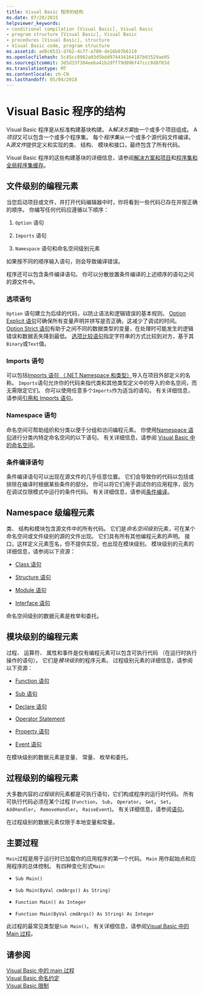 ```yaml
---
title: Visual Basic 程序的结构
ms.date: 07/20/2015
helpviewer_keywords:
- conditional compilation [Visual Basic], Visual Basic
- program structure [Visual Basic], Visual Basic
- procedures [Visual Basic], structure
- Visual Basic code, program structure
ms.assetid: ad0c6531-d762-4c77-a700-de16b07b6119
ms.openlocfilehash: 5c45cc8982a03d5bdd974434164187b03529ae05
ms.sourcegitcommit: 3d5d33f384eeba41b2dff79d096f47ccc8d8f03d
ms.translationtype: MT
ms.contentlocale: zh-CN
ms.lasthandoff: 05/04/2018
---
```

# <a name="structure-of-a-visual-basic-program"></a>Visual Basic 程序的结构
Visual Basic 程序是从标准构建基块构建。 A*解决方案*由一个或多个项目组成。 A*项目*又可以包含一个或多个程序集。 每个*程序集*从一个或多个源代码文件编译。 A*源文件*提供定义和实现的类、 结构、 模块和接口，最终包含了所有代码。  
  
 Visual Basic 程序的这些构建基块的详细信息，请参阅[解决方案和项目](/visualstudio/ide/solutions-and-projects-in-visual-studio)和[程序集和全局程序集缓存](../../../visual-basic/programming-guide/concepts/assemblies-gac/index.md)。  
  
## <a name="file-level-programming-elements"></a>文件级别的编程元素  
 当您启动项目或文件，并打开代码编辑器中时，你将看到一些代码已存在并按正确的顺序。 你编写任何代码应遵循以下顺序：  
  
1.  `Option` 语句  
  
2.  `Imports` 语句  
  
3.  `Namespace` 语句和命名空间级别元素  
  
 如果按不同的顺序输入语句，则会导致编译错误。  
  
 程序还可以包含条件编译语句。 你可以分散放置条件编译的上述顺序的语句之间的源文件中。  
  
### <a name="option-statements"></a>选项语句  
 `Option` 语句建立为后续的代码，以防止语法和逻辑错误的基本规则。 [Option Explicit 语句](../../../visual-basic/language-reference/statements/option-explicit-statement.md)可确保所有变量声明并拼写是否正确，这减少了调试的时间。 [Option Strict 语句](../../../visual-basic/language-reference/statements/option-strict-statement.md)有助于之间不同的数据类型的变量，在处理时可能发生的逻辑错误和数据丢失降到最低。 [选项比较语句](../../../visual-basic/language-reference/statements/option-compare-statement.md)指定字符串的方式比较到对方，基于其`Binary`或`Text`值。  
  
### <a name="imports-statements"></a>Imports 语句  
 可以包括[Imports 语句 （.NET Namespace 和类型）](../../../visual-basic/language-reference/statements/imports-statement-net-namespace-and-type.md)导入在项目外部定义的名称。 `Imports`语句允许你的代码来指代类和其他类型定义中的导入的命名空间，而无需限定它们。 你可以使用任意多个`Imports`作为适当的语句。 有关详细信息，请参阅[引用和 Imports 语句](../../../visual-basic/programming-guide/program-structure/references-and-the-imports-statement.md)。  
  
### <a name="namespace-statements"></a>Namespace 语句  
 命名空间可帮助组织和分类以便于分组和访问编程元素。 你使用[Namespace 语句](../../../visual-basic/language-reference/statements/namespace-statement.md)进行分类内特定命名空间的以下语句。 有关详细信息，请参阅 [Visual Basic 中的命名空间](../../../visual-basic/programming-guide/program-structure/namespaces.md)。  
  
### <a name="conditional-compilation-statements"></a>条件编译语句  
 条件编译语句可以出现在源文件的几乎任意位置。 它们会导致你的代码以包括或排除在编译时根据某些条件的部分。 你可以将它们用于调试你的应用程序，因为在调试仅限模式中运行的条件代码。 有关详细信息，请参阅[条件编译](../../../visual-basic/programming-guide/program-structure/conditional-compilation.md)。  
  
## <a name="namespace-level-programming-elements"></a>Namespace 级编程元素  
 类、 结构和模块包含源文件中的所有代码。 它们是*命名空间级别*元素，可在某个命名空间或文件级别的源的文件出现。 它们具有所有其他编程元素的声明。 接口，这样定义元素签名，但不提供实现，也出现在模块级别。 模块级别的元素的详细信息，请参阅以下资源：  
  
-   [Class 语句](../../../visual-basic/language-reference/statements/class-statement.md)  
  
-   [Structure 语句](../../../visual-basic/language-reference/statements/structure-statement.md)  
  
-   [Module 语句](../../../visual-basic/language-reference/statements/module-statement.md)  
  
-   [Interface 语句](../../../visual-basic/language-reference/statements/interface-statement.md)  
  
 命名空间级别的数据元素是枚举和委托。  
  
## <a name="module-level-programming-elements"></a>模块级别的编程元素  
 过程、 运算符、 属性和事件是仅有编程元素可以包含可执行代码 （在运行时执行操作的语句）。 它们是*模块级别*的程序元素。 过程级别元素的详细信息，请参阅以下资源：  
  
-   [Function 语句](../../../visual-basic/language-reference/statements/function-statement.md)  
  
-   [Sub 语句](../../../visual-basic/language-reference/statements/sub-statement.md)  
  
-   [Declare 语句](../../../visual-basic/language-reference/statements/declare-statement.md)  
  
-   [Operator Statement](../../../visual-basic/language-reference/statements/operator-statement.md)  
  
-   [Property 语句](../../../visual-basic/language-reference/statements/property-statement.md)  
  
-   [Event 语句](../../../visual-basic/language-reference/statements/event-statement.md)  
  
 在模块级别的数据元素是变量、 常量、 枚举和委托。  
  
## <a name="procedure-level-programming-elements"></a>过程级别的编程元素  
 大多数内容的*过程级别*元素都是可执行语句，它们构成程序的运行时代码。 所有可执行代码必须在某个过程 (`Function`， `Sub`， `Operator`， `Get`， `Set`， `AddHandler`， `RemoveHandler`， `RaiseEvent`)。 有关详细信息，请参阅[语句](../../../visual-basic/programming-guide/language-features/statements.md)。  
  
 在过程级别的数据元素仅限于本地变量和常量。  
  
## <a name="the-main-procedure"></a>主要过程  
 `Main`过程是用于运行时已加载你的应用程序的第一个代码。 `Main` 用作起始点和应用程序的总体控制。 有四种变化形式`Main`:  
  
-   `Sub Main()`  
  
-   `Sub Main(ByVal cmdArgs() As String)`  
  
-   `Function Main() As Integer`  
  
-   `Function Main(ByVal cmdArgs() As String) As Integer`  
  
 此过程的最常见类型是`Sub Main()`。 有关详细信息，请参阅[Visual Basic 中的 Main 过程](../../../visual-basic/programming-guide/program-structure/main-procedure.md)。  
  
## <a name="see-also"></a>请参阅  
 [Visual Basic 中的 main 过程](../../../visual-basic/programming-guide/program-structure/main-procedure.md)  
 [Visual Basic 命名约定](../../../visual-basic/programming-guide/program-structure/naming-conventions.md)  
 [Visual Basic 限制](../../../visual-basic/programming-guide/program-structure/limitations.md)
